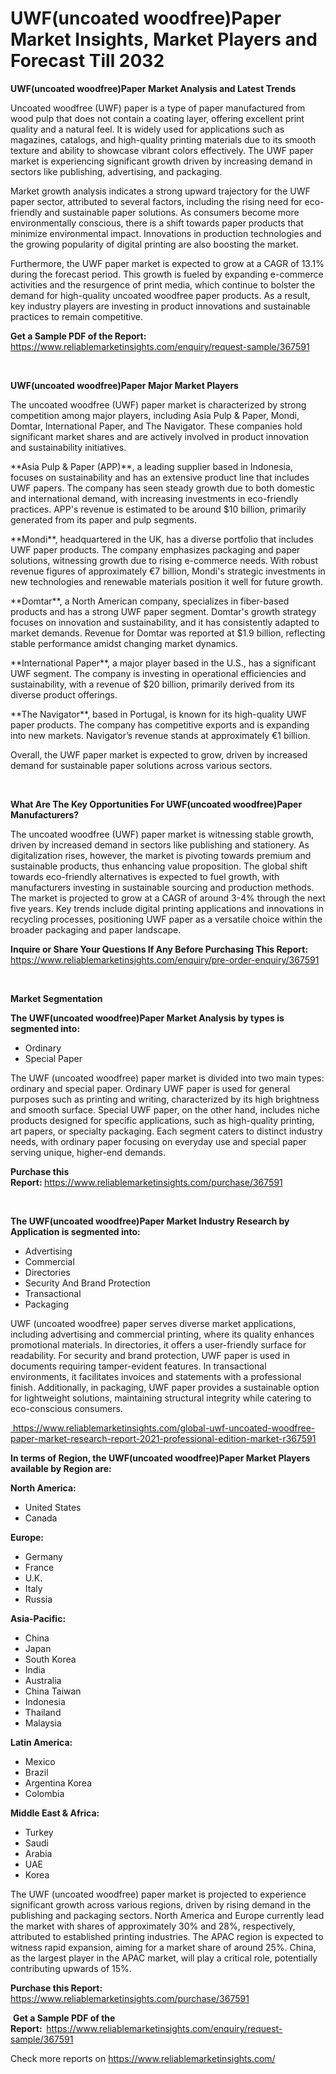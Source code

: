 <p><h1>UWF(uncoated woodfree)Paper Market Insights, Market Players and Forecast Till 2032</h1></p><p><strong>UWF(uncoated woodfree)Paper Market Analysis and Latest Trends</strong></p>
<p><p>Uncoated woodfree (UWF) paper is a type of paper manufactured from wood pulp that does not contain a coating layer, offering excellent print quality and a natural feel. It is widely used for applications such as magazines, catalogs, and high-quality printing materials due to its smooth texture and ability to showcase vibrant colors effectively. The UWF paper market is experiencing significant growth driven by increasing demand in sectors like publishing, advertising, and packaging. </p><p>Market growth analysis indicates a strong upward trajectory for the UWF paper sector, attributed to several factors, including the rising need for eco-friendly and sustainable paper solutions. As consumers become more environmentally conscious, there is a shift towards paper products that minimize environmental impact. Innovations in production technologies and the growing popularity of digital printing are also boosting the market.</p><p>Furthermore, the UWF paper market is expected to grow at a CAGR of 13.1% during the forecast period. This growth is fueled by expanding e-commerce activities and the resurgence of print media, which continue to bolster the demand for high-quality uncoated woodfree paper products. As a result, key industry players are investing in product innovations and sustainable practices to remain competitive.</p></p>
<p><strong>Get a Sample PDF of the Report:&nbsp;</strong> <a href="https://www.reliablemarketinsights.com/enquiry/request-sample/367591?utm_campaign=3293&utm_medium=2&utm_source=Github&utm_content=ia&utm_term=29032025&utm_id=uwfuncoated-woodfreepaper">https://www.reliablemarketinsights.com/enquiry/request-sample/367591</a></p>
<p>&nbsp;</p>
<p><strong>UWF(uncoated woodfree)Paper Major Market Players</strong></p>
<p><p>The uncoated woodfree (UWF) paper market is characterized by strong competition among major players, including Asia Pulp & Paper, Mondi, Domtar, International Paper, and The Navigator. These companies hold significant market shares and are actively involved in product innovation and sustainability initiatives.</p><p>**Asia Pulp & Paper (APP)**, a leading supplier based in Indonesia, focuses on sustainability and has an extensive product line that includes UWF papers. The company has seen steady growth due to both domestic and international demand, with increasing investments in eco-friendly practices. APP's revenue is estimated to be around $10 billion, primarily generated from its paper and pulp segments.</p><p>**Mondi**, headquartered in the UK, has a diverse portfolio that includes UWF paper products. The company emphasizes packaging and paper solutions, witnessing growth due to rising e-commerce needs. With robust revenue figures of approximately €7 billion, Mondi's strategic investments in new technologies and renewable materials position it well for future growth.</p><p>**Domtar**, a North American company, specializes in fiber-based products and has a strong UWF paper segment. Domtar's growth strategy focuses on innovation and sustainability, and it has consistently adapted to market demands. Revenue for Domtar was reported at $1.9 billion, reflecting stable performance amidst changing market dynamics.</p><p>**International Paper**, a major player based in the U.S., has a significant UWF segment. The company is investing in operational efficiencies and sustainability, with a revenue of $20 billion, primarily derived from its diverse product offerings.</p><p>**The Navigator**, based in Portugal, is known for its high-quality UWF paper products. The company has competitive exports and is expanding into new markets. Navigator’s revenue stands at approximately €1 billion.</p><p>Overall, the UWF paper market is expected to grow, driven by increased demand for sustainable paper solutions across various sectors.</p></p>
<p>&nbsp;</p>
<p><strong>What Are The Key Opportunities For UWF(uncoated woodfree)Paper Manufacturers?</strong></p>
<p><p>The uncoated woodfree (UWF) paper market is witnessing stable growth, driven by increased demand in sectors like publishing and stationery. As digitalization rises, however, the market is pivoting towards premium and sustainable products, thus enhancing value proposition. The global shift towards eco-friendly alternatives is expected to fuel growth, with manufacturers investing in sustainable sourcing and production methods. The market is projected to grow at a CAGR of around 3-4% through the next five years. Key trends include digital printing applications and innovations in recycling processes, positioning UWF paper as a versatile choice within the broader packaging and paper landscape.</p></p>
<p><strong>Inquire or Share Your Questions If Any Before Purchasing This Report:</strong> <a href="https://www.reliablemarketinsights.com/enquiry/pre-order-enquiry/367591?utm_campaign=3293&utm_medium=2&utm_source=Github&utm_content=ia&utm_term=29032025&utm_id=uwfuncoated-woodfreepaper">https://www.reliablemarketinsights.com/enquiry/pre-order-enquiry/367591</a></p>
<p>&nbsp;</p>
<p><strong>Market Segmentation</strong></p>
<p><strong>The UWF(uncoated woodfree)Paper Market Analysis by types is segmented into:</strong></p>
<p><ul><li>Ordinary</li><li>Special Paper</li></ul></p>
<p><p>The UWF (uncoated woodfree) paper market is divided into two main types: ordinary and special paper. Ordinary UWF paper is used for general purposes such as printing and writing, characterized by its high brightness and smooth surface. Special UWF paper, on the other hand, includes niche products designed for specific applications, such as high-quality printing, art papers, or specialty packaging. Each segment caters to distinct industry needs, with ordinary paper focusing on everyday use and special paper serving unique, higher-end demands.</p></p>
<p><strong>Purchase this Report:&nbsp;</strong><a href="https://www.reliablemarketinsights.com/purchase/367591?utm_campaign=3293&utm_medium=2&utm_source=Github&utm_content=ia&utm_term=29032025&utm_id=uwfuncoated-woodfreepaper">https://www.reliablemarketinsights.com/purchase/367591</a></p>
<p>&nbsp;</p>
<p><strong>The UWF(uncoated woodfree)Paper Market Industry Research by Application is segmented into:</strong></p>
<p><ul><li>Advertising</li><li>Commercial</li><li>Directories</li><li>Security And Brand Protection</li><li>Transactional</li><li>Packaging</li></ul></p>
<p><p>UWF (uncoated woodfree) paper serves diverse market applications, including advertising and commercial printing, where its quality enhances promotional materials. In directories, it offers a user-friendly surface for readability. For security and brand protection, UWF paper is used in documents requiring tamper-evident features. In transactional environments, it facilitates invoices and statements with a professional finish. Additionally, in packaging, UWF paper provides a sustainable option for lightweight solutions, maintaining structural integrity while catering to eco-conscious consumers.</p></p>
<p><a href="https://www.reliablemarketinsights.com/global-uwf-uncoated-woodfree-paper-market-research-report-2021-professional-edition-market-r367591?utm_campaign=3293&utm_medium=2&utm_source=Github&utm_content=ia&utm_term=29032025&utm_id=uwfuncoated-woodfreepaper">&nbsp;https://www.reliablemarketinsights.com/global-uwf-uncoated-woodfree-paper-market-research-report-2021-professional-edition-market-r367591</a></p>
<p><strong>In terms of Region, the UWF(uncoated woodfree)Paper Market Players available by Region are:</strong></p>
<p>
    <p> <strong> North America: </strong>
        <ul>
            <li>United States</li>
            <li>Canada</li>
        </ul>
        </p> 
    <p> <strong> Europe: </strong>
        <ul>
            <li>Germany</li>
            <li>France</li>
            <li>U.K.</li>
            <li>Italy</li>
            <li>Russia</li>
        </ul>
        </p> 
    <p> <strong> Asia-Pacific: </strong>
        <ul>
            <li>China</li>
            <li>Japan</li>
            <li>South Korea</li>
            <li>India</li>
            <li>Australia</li>
            <li>China Taiwan</li>
            <li>Indonesia</li>
            <li>Thailand</li>
            <li>Malaysia</li>
        </ul>
        </p> 
    <p> <strong> Latin America: </strong>
        <ul>
            <li>Mexico</li>
            <li>Brazil</li>
            <li>Argentina Korea</li>
            <li>Colombia</li>
        </ul>
        </p> 
    <p> <strong> Middle East & Africa: </strong>
        <ul>
            <li>Turkey</li>
            <li>Saudi</li>
            <li>Arabia</li>
            <li>UAE</li>
            <li>Korea</li>
        </ul>
    </p>
    </p>
<p><p>The UWF (uncoated woodfree) paper market is projected to experience significant growth across various regions, driven by rising demand in the publishing and packaging sectors. North America and Europe currently lead the market with shares of approximately 30% and 28%, respectively, attributed to established printing industries. The APAC region is expected to witness rapid expansion, aiming for a market share of around 25%. China, as the largest player in the APAC market, will play a critical role, potentially contributing upwards of 15%.</p></p>
<p><strong>Purchase this Report: </strong><a href="https://www.reliablemarketinsights.com/purchase/367591?utm_campaign=3293&utm_medium=2&utm_source=Github&utm_content=ia&utm_term=29032025&utm_id=uwfuncoated-woodfreepaper">https://www.reliablemarketinsights.com/purchase/367591</a></p>
<p>&nbsp;<strong>Get a Sample PDF of the Report:&nbsp;&nbsp;</strong><a href="https://www.reliablemarketinsights.com/enquiry/request-sample/367591?utm_campaign=3293&utm_medium=2&utm_source=Github&utm_content=ia&utm_term=29032025&utm_id=uwfuncoated-woodfreepaper">https://www.reliablemarketinsights.com/enquiry/request-sample/367591</a></p>
<p><strong></strong></p>
<p>Check more reports on <a href="https://www.reliablemarketinsights.com/?utm_campaign=3293&utm_medium=2&utm_source=Github&utm_content=ia&utm_term=29032025&utm_id=uwfuncoated-woodfreepaper">https://www.reliablemarketinsights.com/</a></p>